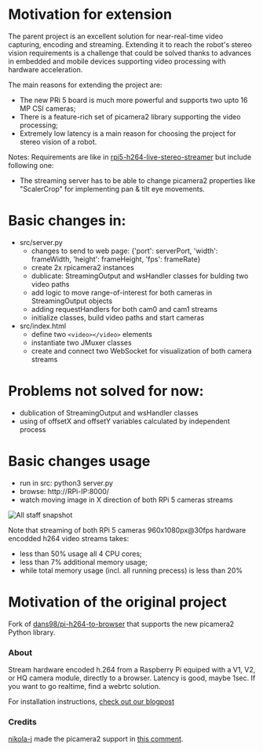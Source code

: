 # Motivation for extension

The parent project is an excellent solution for near-real-time video capturing, encoding and streaming. Extending it to reach the robot's stereo vision requirements is a challenge that could be solved thanks to advances in embedded and mobile devices supporting video processing with hardware acceleration.

The main reasons for extending the project are:
  * The new PRi 5 board is much more powerful and supports two upto 16 MP CSI cameras;
  * There is a feature-rich set of picamera2 library supporting the video processing;
  * Extremely low latency is a main reason for choosing the project for stereo vision of a robot.

Notes: Requirements are like in [rpi5-h264-live-stereo-streamer](https://github.com/chradev/rpi5-h264-live-stereo-streamer/) but include following one:
 * The streaming server has to be able to change picamera2 properties like "ScalerCrop" for implementing pan & tilt eye movements.

# Basic changes in:
 * src/server.py
   - changes to send to web page: {'port': serverPort, 'width': frameWidth, 'height': frameHeight, 'fps': frameRate}
   - create 2x rpicamera2 instances
   - dublicate: StreamingOutput and wsHandler classes for bulding two video paths
   - add logic to move range-of-interest for both cameras in StreamingOutput objects
   - adding requestHandlers for both cam0 and cam1 streams
   - initialize classes, build video paths and start cameras
 * src/index.html
   - define two ```<video></video>``` elements
   - instantiate two JMuxer classes
   - create and connect two WebSocket for visualization of both camera streams

# Problems not solved for now:
 * dublication of StreamingOutput and wsHandler classes
 * using of offsetX and offsetY variables calculated by independent process

# Basic changes usage
 * run in src: python3 server.py
 * browse: http://RPi-IP:8000/
 * watch moving image in X direction of both RPi 5 cameras streams

![All staff snapshot](https://github.com/chradev/pi-h264-to-browser-stramer/blob/main/readmeAssets/09.05.2024_15.04.41_REC.png)

Note that streaming of both RPi 5 cameras 960x1080px@30fps hardware encodded h264 video streams takes:
 * less than 50% usage all 4 CPU cores; 
 * less than 7% additional memory usage;
 * while total memory usage (incl. all running precess) is less than 20% 

# Motivation of the original project

Fork of [dans98/pi-h264-to-browser](https://github.com/dans98/pi-h264-to-browser/) that supports the new picamera2 Python library.

### About

Stream hardware encoded h.264 from a Raspberry Pi equiped with a V1, V2, or HQ camera module, directly to a browser. Latency is good, maybe 1sec. If you want to go realtime, find a webrtc solution.

For installation instructions, [check out our blogpost](https://kroket.io/blog/pi4-h264-camera-web.html)

### Credits

[nikola-j](https://github.com/nikola-j) made the picamera2 support in [this comment](https://github.com/dans98/pi-h264-to-browser/discussions/12#discussioncomment-7901632).
